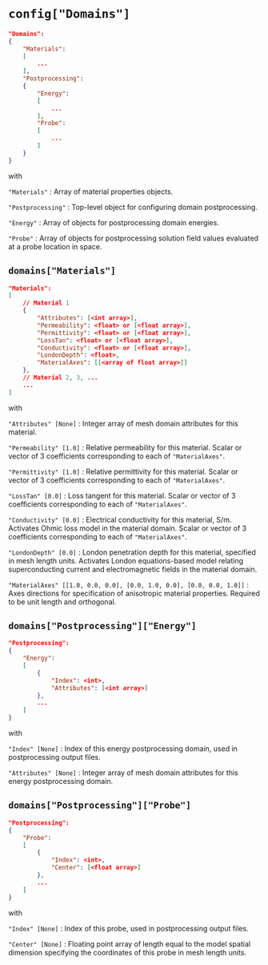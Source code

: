 <!--- Copyright Amazon.com, Inc. or its affiliates. All Rights Reserved. --->
<!--- SPDX-License-Identifier: Apache-2.0 --->
# `config["Domains"]`

```json
"Domains":
{
    "Materials":
    [
        ...
    ],
    "Postprocessing":
    {
        "Energy":
        [
            ...
        ],
        "Probe":
        [
            ...
        ]
    }
}
```

with

`"Materials"` :  Array of material properties objects.

`"Postprocessing"` :  Top-level object for configuring domain postprocessing.

`"Energy"` :  Array of objects for postprocessing domain energies.

`"Probe"` :  Array of objects for postprocessing solution field values evaluated at a probe
location in space.

## `domains["Materials"]`

```json
"Materials":
[
    // Material 1
    {
        "Attributes": [<int array>],
        "Permeability": <float> or [<float array>],
        "Permittivity": <float> or [<float array>],
        "LossTan": <float> or [<float array>],
        "Conductivity": <float> or [<float array>],
        "LondonDepth": <float>,
        "MaterialAxes": [[<array of float array>]]
    },
    // Material 2, 3, ...
    ...
]
```

with

`"Attributes" [None]` :  Integer array of mesh domain attributes for this material.

`"Permeability" [1.0]` :  Relative permeability for this material. Scalar or vector of 3
coefficients corresponding to each of `"MaterialAxes"`.

`"Permittivity" [1.0]` : Relative permittivity for this material. Scalar or vector of 3
coefficients corresponding to each of `"MaterialAxes"`.

`"LossTan" [0.0]` :  Loss tangent for this material. Scalar or vector of 3 coefficients
corresponding to each of `"MaterialAxes"`.

`"Conductivity" [0.0]` :  Electrical conductivity for this material, S/m. Activates Ohmic
loss model in the material domain. Scalar or vector of 3 coefficients corresponding to each
of `"MaterialAxes"`.

`"LondonDepth" [0.0]` :  London penetration depth for this material, specified in mesh
length units. Activates London equations-based model relating superconducting current and
electromagnetic fields in the material domain.

`"MaterialAxes" [[1.0, 0.0, 0.0], [0.0, 1.0, 0.0], [0.0, 0.0, 1.0]]` : Axes directions for
specification of anisotropic material properties. Required to be unit length and orthogonal.

## `domains["Postprocessing"]["Energy"]`

```json
"Postprocessing":
{
    "Energy":
    [
        {
            "Index": <int>,
            "Attributes": [<int array>]
        },
        ...
    ]
}
```

with

`"Index" [None]` :  Index of this energy postprocessing domain, used in postprocessing
output files.

`"Attributes" [None]` :  Integer array of mesh domain attributes for this energy
postprocessing domain.

## `domains["Postprocessing"]["Probe"]`

```json
"Postprocessing":
{
    "Probe":
    [
        {
            "Index": <int>,
            "Center": [<float array>]
        },
        ...
    ]
}
```

with

`"Index" [None]` :  Index of this probe, used in postprocessing output files.

`"Center" [None]` :  Floating point array of length equal to the model spatial dimension
specifying the coordinates of this probe in mesh length units.
